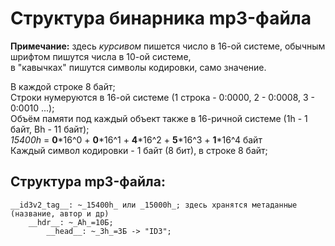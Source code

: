 # Структура бинарника mp3-файла
__Примечание:__ здесь _курсивом_ пишется число в 16-ой системе, обычным шрифтом пишутся числа в 10-ой системе,  
в "кавычках" пишутся символы кодировки, само значение.  

В каждой строке 8 байт;  
Строки нумеруются в 16-ой системе (1 строка - 0:0000, 2 - 0:0008, 3 - 0:0010 ...);  
Объём памяти под каждый объект также в 16-ричной системе (1h - 1 байт, Bh - 11 байт);  
_15400h_ = __0__*16^0 + __0__*16^1 + __4__*16^2 + __5__*16^3 + __1__*16^4 байт  
Каждый символ кодировки - 1 байт (8 бит), в строке 8 байт;  

## __Структура mp3-файла:__  

```
__id3v2_tag__: ~_15400h_ или _15000h_; здесь хранятся метаданные (название, автор и др)  
    __hdr__: ~_Ah_=10Б;  
        __head__: ~_3h_=3Б -> "ID3";
```  
        
